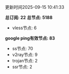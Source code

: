 更新时间2025-09-15 10:41:33

**总订阅: 22**
**总节点: 5188**
- vless节点: 6

**google ping有效节点: 83**
- ss节点: 70
- v2ray节点: 9
- trojan节点: 2
- ssr节点: 2
